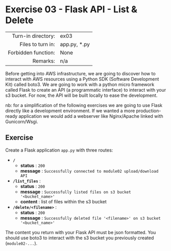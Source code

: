 # Exercise 03 - Flask API - List & Delete

|  |  |
| ---: | :--- |
| Turn-in directory: | ex03 |
| Files to turn in: | app.py, \*.py |
| Forbidden function: | None |
| Remarks: | n/a |

Before getting into AWS infrastructure, we are going to discover how to interact with AWS resources using a Python SDK \(Software Development Kit\) called boto3. We are going to work with a python micro framework called Flask to create an API \(a programmatic interface\) to interact with your s3 bucket. For now, the API will be built locally to ease the development.

nb: for a simplification of the following exercises we are going to use Flask directly like a development environment. If we wanted a more production-ready application we would add a webserver like Nginx/Apache linked with Gunicorn/Wsgi.

## Exercise

Create a Flask application `app.py` with three routes:

* **`/`**
  * **status** : `200`
  * **message** : `Successfully connected to module02 upload/download API`
* **`/list_files`** :
  * **status** : `200`
  * **message** : `Successfully listed files on s3 bucket '<bucket_name>'`
  * **content** : list of files within the s3 bucket
* **`/delete/<filename>`** :
  * **status** : `200`
  * **message** : `Successfully deleted file '<filename>' on s3 bucket '<bucket_name>'`

The content you return with your Flask API must be json formatted. You should use boto3 to interact with the s3 bucket you previously created \(`module02-...`\).


